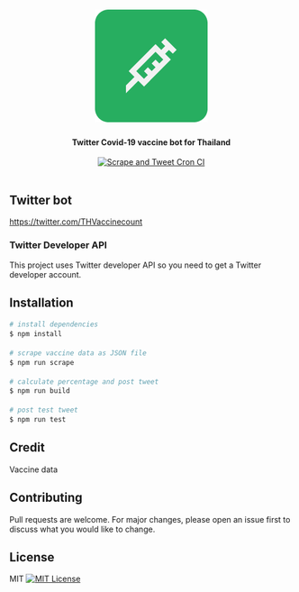 <h1 align="center">
  <a href="https://twitter.com/THVaccinecount">
    <img src="assets/logo-200px.png" alt="Twitter bot logo"/>
	</a>
</h1>

<h4 align="center">
  Twitter Covid-19 vaccine bot for Thailand
</h4>

<div align="center">
  <a href="https://github.com/nathakits/covid-tracker-twitter-bot/actions/workflows/scrape-tweet-cron.yml">
    <img src="https://github.com/nathakits/covid-tracker-twitter-bot/actions/workflows/scrape-tweet-cron.yml/badge.svg" alt="Scrape and Tweet Cron CI">
  </a>
</div>

<br>

## Twitter bot
https://twitter.com/THVaccinecount

### Twitter Developer API
This project uses Twitter developer API so you need to get a Twitter developer account.

## Installation

```bash
# install dependencies
$ npm install

# scrape vaccine data as JSON file
$ npm run scrape

# calculate percentage and post tweet
$ npm run build

# post test tweet
$ npm run test
```

## Credit
Vaccine data

## Contributing
Pull requests are welcome. For major changes, please open an issue first to discuss what you would like to change.

## License
MIT [![MIT License](https://img.shields.io/badge/license-MIT-blue.svg?style=flat)](LICENSE)
